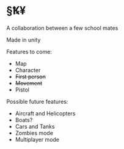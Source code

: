 # §Ꝅ¥

A collaboration between a few school mates

Made in unity 

Features to come:
  - Map
  - Character
  - <s>First person</s>
  - <s>Movement</s>
  - Pistol

Possible future features:
  - Aircraft and Helicopters
  - Boats?
  - Cars and Tanks
  - Zombies mode
  - Multiplayer mode
